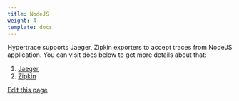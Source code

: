 ```yaml
---
title: NodeJS
weight: 4
template: docs
---
```


Hypertrace supports Jaeger, Zipkin exporters to accept traces from NodeJS application. You can visit docs below to get more details about that:

1. [Jaeger](https://docs.hypertrace.org/docs/nodejs/node-jaeger/)
2. [Zipkin](https://docs.hypertrace.org/docs/nodejs/node-zipkin/)

[Edit this page](https://github.com/hypertrace/hypertrace-docs-website/tree/master/src/pages/docs/exporters/node-ex.md)